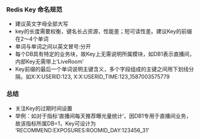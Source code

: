 ﻿### Redis Key 命名规范

 - 建议英文字母全部大写
 - key的长度需要权衡，键名长占资源，性能差；短可读性差。建议Key的前缀在2～4个单词
 - 单词与单词之间以英文冒号:分开
 - 每个DB具有特定的业务块，故Key上无需说明所属模块，如DB1表示直播间，内部Key无需带上‘LiveRoom’
 - Key前缀的最后一个单词说明主键含义，多个字段组成的主键之间用下划线分隔，如X:X:USERID:123, 
   X:X:USERID_TIME:123_1587003575779

### 总结

 - 关注Key的过期时间设置
 - 举例：如对于指标‘直播间每天推荐曝光量统计’，因DB1专用于直播间业务，故该指标所属DB=1，Key可设计为
   ‘RECOMMEND:EXPOSURES:ROOMID_DAY:123456_31'

